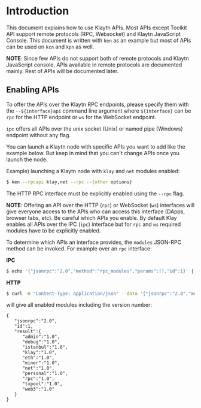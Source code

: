 # Introduction <a id="introduction"></a>

This document explains how to use Klaytn APIs. Most APIs except Toolkit API support remote protocols \(RPC, Websocket\) and Klaytn JavaScript Console. This document is written with `ken` as an example but most of APIs can be used on `kcn` and `kpn` as well.

**NOTE**: Since few APIs do not support both of remote protocols and Klaytn JavaScript console, APIs available in remote protocols are documented mainly. Rest of APIs will be documented later.

## Enabling APIs <a id="enabling-apis"></a>

To offer the APIs over the Klaytn RPC endpoints, please specify them with the `--${interface}api` command line argument where `${interface}` can be `rpc` for the HTTP endpoint or `ws` for the WebSocket endpoint.

`ipc` offers all APIs over the unix socket \(Unix\) or named pipe \(Windows\) endpoint without any flag.

You can launch a Klaytn node with specific APIs you want to add like the example below. But keep in mind that you can't change APIs once you launch the node.

Example\) launching a Klaytn node with `klay` and `net` modules enabled:

```bash
$ ken --rpcapi klay,net --rpc --{other options}
```

The HTTP RPC interface must be explicitly enabled using the `--rpc` flag.

**NOTE**: Offering an API over the HTTP \(`rpc`\) or WebSocket \(`ws`\) interfaces will give everyone access to the APIs who can access this interface \(DApps, browser tabs, etc\). Be careful which APIs you enable. By default Klay enables all APIs over the IPC \(`ipc`\) interface but for `rpc` and `ws` required modules have to be explicitly enabled.

To determine which APIs an interface provides, the `modules` JSON-RPC method can be invoked. For example over an `rpc` interface:

**IPC**

```bash
$ echo '{"jsonrpc":"2.0","method":"rpc_modules","params":[],"id":1}' | nc -U klay.ipc
```

**HTTP**

```bash
$ curl -H "Content-Type: application/json" --data '{"jsonrpc":"2.0","method":"rpc_modules","params":[],"id":1}' http://localhost:8551
```

will give all enabled modules including the version number:

```text
{
   "jsonrpc":"2.0",
   "id":1,
   "result":{
      "admin":"1.0",
      "debug":"1.0",
      "istanbul":"1.0",
      "klay":"1.0",
      "eth":"1.0",
      "miner":"1.0",
      "net":"1.0",
      "personal":"1.0",
      "rpc":"1.0",
      "txpool":"1.0",
      "web3":"1.0"
   }
}
```

